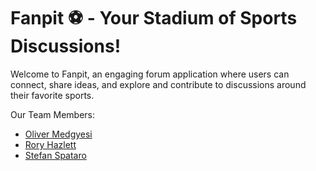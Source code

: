 # Fanpit ⚽ - Your Stadium of Sports Discussions!

Welcome to Fanpit, an engaging forum application where users can connect, share ideas, and explore and contribute to discussions around their favorite sports.

Our Team Members:

- [Oliver Medgyesi](https://github.com/olivernicholass)
- [Rory Hazlett](https://github.com/RoryHazlett)
- [Stefan Spataro](https://github.com/Stefans217)
